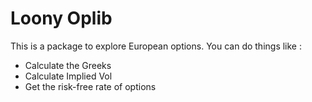 # Loony Oplib

This is a package to explore European options.
You can do things like :

- Calculate the Greeks
- Calculate Implied Vol
- Get the risk-free rate of options